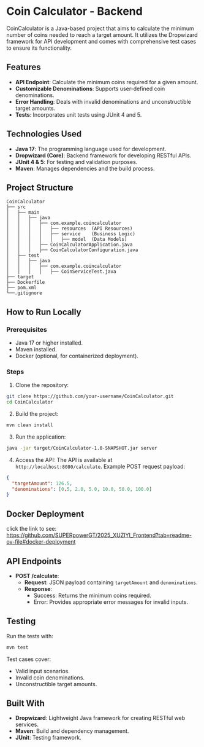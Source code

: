# Coin Calculator - Backend

CoinCalculator is a Java-based project that aims to calculate the minimum number of coins needed to reach a target amount. It utilizes the Dropwizard framework for API development and comes with comprehensive test cases to ensure its functionality.

## Features
- **API Endpoint**: Calculate the minimum coins required for a given amount.
- **Customizable Denominations**: Supports user-defined coin denominations.
- **Error Handling**: Deals with invalid denominations and unconstructible target amounts.
- **Tests**: Incorporates unit tests using JUnit 4 and 5.

## Technologies Used
- **Java 17**: The programming language used for development.
- **Dropwizard (Core)**: Backend framework for developing RESTful APIs.
- **JUnit 4 & 5**: For testing and validation purposes.
- **Maven**: Manages dependencies and the build process.

## Project Structure
```
CoinCalculator
├── src
│   ├── main
│   │   ├── java
│   │   │   ├── com.example.coincalculator
│   │   │   │   ├── resources  (API Resources)
│   │   │   │   ├── service    (Business Logic)
│   │   │   │   │   ├── model  (Data Models)
│   │   │   ├── CoinCalculatorApplication.java
│   │   │   ├── CoinCalculatorConfiguration.java
│   ├── test
│   │   ├── java
│   │   │   ├── com.example.coincalculator
│   │   │   │   ├── CoinServiceTest.java
├── target
├── Dockerfile
├── pom.xml
└──.gitignore
```

## How to Run Locally
### Prerequisites
- Java 17 or higher installed.
- Maven installed.
- Docker (optional, for containerized deployment).

### Steps
1. Clone the repository:
```bash
git clone https://github.com/your-username/CoinCalculator.git
cd CoinCalculator
```
2. Build the project:
```bash
mvn clean install
```
3. Run the application:
```bash
java -jar target/CoinCalculator-1.0-SNAPSHOT.jar server
```
4. Access the API:
The API is available at `http://localhost:8080/calculate`.
Example POST request payload:
```json
{
  "targetAmount": 126.5,
  "denominations": [0.5, 2.0, 5.0, 10.0, 50.0, 100.0]
}
```

## Docker Deployment
click the link to see:
https://github.com/SUPERpowerGT/2025_XUZIYI_Frontend?tab=readme-ov-file#docker-deployment


## API Endpoints
- **POST /calculate**:
    - **Request**: JSON payload containing `targetAmount` and `denominations`.
    - **Response**:
        - Success: Returns the minimum coins required.
        - Error: Provides appropriate error messages for invalid inputs.

## Testing
Run the tests with:
```bash
mvn test
```
Test cases cover:
- Valid input scenarios.
- Invalid coin denominations.
- Unconstructible target amounts.

## Built With
- **Dropwizard**: Lightweight Java framework for creating RESTful web services.
- **Maven**: Build and dependency management.
- **JUnit**: Testing framework. 
